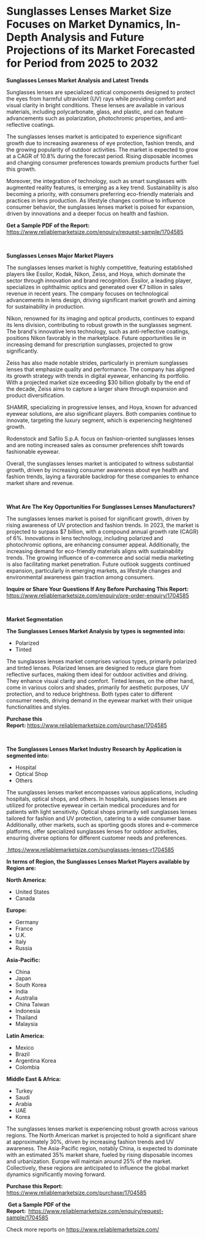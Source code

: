 <p><h1>Sunglasses Lenses Market Size Focuses on Market Dynamics, In-Depth Analysis and Future Projections of its Market Forecasted for Period from 2025 to 2032</h1></p><p><strong>Sunglasses Lenses Market Analysis and Latest Trends</strong></p>
<p><p>Sunglasses lenses are specialized optical components designed to protect the eyes from harmful ultraviolet (UV) rays while providing comfort and visual clarity in bright conditions. These lenses are available in various materials, including polycarbonate, glass, and plastic, and can feature advancements such as polarization, photochromic properties, and anti-reflective coatings. </p><p>The sunglasses lenses market is anticipated to experience significant growth due to increasing awareness of eye protection, fashion trends, and the growing popularity of outdoor activities. The market is expected to grow at a CAGR of 10.8% during the forecast period. Rising disposable incomes and changing consumer preferences towards premium products further fuel this growth. </p><p>Moreover, the integration of technology, such as smart sunglasses with augmented reality features, is emerging as a key trend. Sustainability is also becoming a priority, with consumers preferring eco-friendly materials and practices in lens production. As lifestyle changes continue to influence consumer behavior, the sunglasses lenses market is poised for expansion, driven by innovations and a deeper focus on health and fashion.</p></p>
<p><strong>Get a Sample PDF of the Report:&nbsp;</strong> <a href="https://www.reliablemarketsize.com/enquiry/request-sample/1704585?utm_campaign=1143&utm_medium=2&utm_source=Github&utm_content=ia&utm_term=09012025&utm_id=sunglasses-lenses">https://www.reliablemarketsize.com/enquiry/request-sample/1704585</a></p>
<p>&nbsp;</p>
<p><strong>Sunglasses Lenses Major Market Players</strong></p>
<p><p>The sunglasses lenses market is highly competitive, featuring established players like Essilor, Kodak, Nikon, Zeiss, and Hoya, which dominate the sector through innovation and brand recognition. Essilor, a leading player, specializes in ophthalmic optics and generated over €7 billion in sales revenue in recent years. The company focuses on technological advancements in lens design, driving significant market growth and aiming for sustainability in production.</p><p>Nikon, renowned for its imaging and optical products, continues to expand its lens division, contributing to robust growth in the sunglasses segment. The brand's innovative lens technology, such as anti-reflective coatings, positions Nikon favorably in the marketplace. Future opportunities lie in increasing demand for prescription sunglasses, projected to grow significantly.</p><p>Zeiss has also made notable strides, particularly in premium sunglasses lenses that emphasize quality and performance. The company has aligned its growth strategy with trends in digital eyewear, enhancing its portfolio. With a projected market size exceeding $30 billion globally by the end of the decade, Zeiss aims to capture a larger share through expansion and product diversification.</p><p>SHAMIR, specializing in progressive lenses, and Hoya, known for advanced eyewear solutions, are also significant players. Both companies continue to innovate, targeting the luxury segment, which is experiencing heightened growth. </p><p>Rodenstock and Safilo S.p.A. focus on fashion-oriented sunglasses lenses and are noting increased sales as consumer preferences shift towards fashionable eyewear. </p><p>Overall, the sunglasses lenses market is anticipated to witness substantial growth, driven by increasing consumer awareness about eye health and fashion trends, laying a favorable backdrop for these companies to enhance market share and revenue.</p></p>
<p>&nbsp;</p>
<p><strong>What Are The Key Opportunities For Sunglasses Lenses Manufacturers?</strong></p>
<p><p>The sunglasses lenses market is poised for significant growth, driven by rising awareness of UV protection and fashion trends. In 2023, the market is projected to surpass $7 billion, with a compound annual growth rate (CAGR) of 6%. Innovations in lens technology, including polarized and photochromic options, are enhancing consumer appeal. Additionally, the increasing demand for eco-friendly materials aligns with sustainability trends. The growing influence of e-commerce and social media marketing is also facilitating market penetration. Future outlook suggests continued expansion, particularly in emerging markets, as lifestyle changes and environmental awareness gain traction among consumers.</p></p>
<p><strong>Inquire or Share Your Questions If Any Before Purchasing This Report:</strong> <a href="https://www.reliablemarketsize.com/enquiry/pre-order-enquiry/1704585?utm_campaign=1143&utm_medium=2&utm_source=Github&utm_content=ia&utm_term=09012025&utm_id=sunglasses-lenses">https://www.reliablemarketsize.com/enquiry/pre-order-enquiry/1704585</a></p>
<p>&nbsp;</p>
<p><strong>Market Segmentation</strong></p>
<p><strong>The Sunglasses Lenses Market Analysis by types is segmented into:</strong></p>
<p><ul><li>Polarized</li><li>Tinted</li></ul></p>
<p><p>The sunglasses lenses market comprises various types, primarily polarized and tinted lenses. Polarized lenses are designed to reduce glare from reflective surfaces, making them ideal for outdoor activities and driving. They enhance visual clarity and comfort. Tinted lenses, on the other hand, come in various colors and shades, primarily for aesthetic purposes, UV protection, and to reduce brightness. Both types cater to different consumer needs, driving demand in the eyewear market with their unique functionalities and styles.</p></p>
<p><strong>Purchase this Report:&nbsp;</strong><a href="https://www.reliablemarketsize.com/purchase/1704585?utm_campaign=1143&utm_medium=2&utm_source=Github&utm_content=ia&utm_term=09012025&utm_id=sunglasses-lenses">https://www.reliablemarketsize.com/purchase/1704585</a></p>
<p>&nbsp;</p>
<p><strong>The Sunglasses Lenses Market Industry Research by Application is segmented into:</strong></p>
<p><ul><li>Hospital</li><li>Optical Shop</li><li>Others</li></ul></p>
<p><p>The sunglasses lenses market encompasses various applications, including hospitals, optical shops, and others. In hospitals, sunglasses lenses are utilized for protective eyewear in certain medical procedures and for patients with light sensitivity. Optical shops primarily sell sunglasses lenses tailored for fashion and UV protection, catering to a wide consumer base. Additionally, other markets, such as sporting goods stores and e-commerce platforms, offer specialized sunglasses lenses for outdoor activities, ensuring diverse options for different customer needs and preferences.</p></p>
<p><a href="https://www.reliablemarketsize.com/sunglasses-lenses-r1704585?utm_campaign=1143&utm_medium=2&utm_source=Github&utm_content=ia&utm_term=09012025&utm_id=sunglasses-lenses">&nbsp;https://www.reliablemarketsize.com/sunglasses-lenses-r1704585</a></p>
<p><strong>In terms of Region, the Sunglasses Lenses Market Players available by Region are:</strong></p>
<p>
    <p> <strong> North America: </strong>
        <ul>
            <li>United States</li>
            <li>Canada</li>
        </ul>
        </p> 
    <p> <strong> Europe: </strong>
        <ul>
            <li>Germany</li>
            <li>France</li>
            <li>U.K.</li>
            <li>Italy</li>
            <li>Russia</li>
        </ul>
        </p> 
    <p> <strong> Asia-Pacific: </strong>
        <ul>
            <li>China</li>
            <li>Japan</li>
            <li>South Korea</li>
            <li>India</li>
            <li>Australia</li>
            <li>China Taiwan</li>
            <li>Indonesia</li>
            <li>Thailand</li>
            <li>Malaysia</li>
        </ul>
        </p> 
    <p> <strong> Latin America: </strong>
        <ul>
            <li>Mexico</li>
            <li>Brazil</li>
            <li>Argentina Korea</li>
            <li>Colombia</li>
        </ul>
        </p> 
    <p> <strong> Middle East & Africa: </strong>
        <ul>
            <li>Turkey</li>
            <li>Saudi</li>
            <li>Arabia</li>
            <li>UAE</li>
            <li>Korea</li>
        </ul>
    </p>
    </p>
<p><p>The sunglasses lenses market is experiencing robust growth across various regions. The North American market is projected to hold a significant share at approximately 30%, driven by increasing fashion trends and UV awareness. The Asia-Pacific region, notably China, is expected to dominate with an estimated 35% market share, fueled by rising disposable incomes and urbanization. Europe will maintain around 25% of the market. Collectively, these regions are anticipated to influence the global market dynamics significantly moving forward.</p></p>
<p><strong>Purchase this Report: </strong><a href="https://www.reliablemarketsize.com/purchase/1704585?utm_campaign=1143&utm_medium=2&utm_source=Github&utm_content=ia&utm_term=09012025&utm_id=sunglasses-lenses">https://www.reliablemarketsize.com/purchase/1704585</a></p>
<p>&nbsp;<strong>Get a Sample PDF of the Report:&nbsp;&nbsp;</strong><a href="https://www.reliablemarketsize.com/enquiry/request-sample/1704585?utm_campaign=1143&utm_medium=2&utm_source=Github&utm_content=ia&utm_term=09012025&utm_id=sunglasses-lenses">https://www.reliablemarketsize.com/enquiry/request-sample/1704585</a></p>
<p><strong></strong></p>
<p>Check more reports on <a href="https://www.reliablemarketsize.com/?utm_campaign=1143&utm_medium=2&utm_source=Github&utm_content=ia&utm_term=09012025&utm_id=sunglasses-lenses">https://www.reliablemarketsize.com/</a></p>